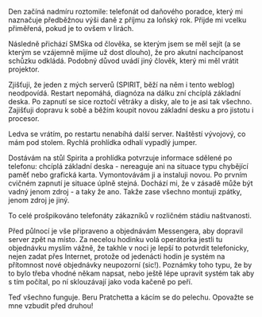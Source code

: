 <!-- dcterms:identifier = riderweblog#209 -->
<!-- dcterms:title = Den blbec -->
<!-- dcterms:abstract = Znáte ty dny, kdy je nejlepší vůbec nevstávat z postele? Tak jeden mám právě za sebou. -->
<!-- np9:categoryId = 1 -->
<!-- x4w:category = Koně -->
<!-- np9:authorId = 1 -->
<!-- np9:authorEmail = michal.valasek@altairis.cz -->
<!-- dcterms:creator = Michal Altair Valášek -->
<!-- dcterms:created = 2005-06-23T03:15:17.383+02:00 -->
<!-- dcterms:dateAccepted = 2005-06-23T03:15:17.383+02:00 -->

Den začíná nadmíru roztomile: telefonát od daňového poradce, který mi naznačuje předběžnou výši daně z příjmu za loňský rok. Přijde mi vcelku přiměřená, pokud je to ovšem v lirách.

Následně přichází SMSka od člověka, se kterým jsem se měl sejít (a se kterým se vzájemně míjíme už dost dlouho), že pro akutní nachcípanost schůzku odkládá. Podobný důvod uvádí jiný člověk, který mi měl vrátit projektor.

Zjišťuji, že jeden z mých serverů (SPIRIT, běží na něm i tento weblog) neodpovídá. Restart nepomáhá, diagnóza na dálku zní chcíplá základní deska. Po zapnutí se sice roztočí větráky a disky, ale to je asi tak všechno. Zajišťuji dopravu k sobě a běžím koupit novou základní desku a pro jistotu i procesor.

Ledva se vrátím, po restartu nenabíhá další server. Naštěstí vývojový, co mám pod stolem. Rychlá prohlídka odhalí vypadlý jumper.

Dostávám na stůl Spirita a prohlídka potvrzuje informace sdělené po telefonu: chcíplá základní deska - nereaguje ani na situace typu chybějící paměť nebo grafická karta. Vymontovávám ji a instaluji novou. Po prvním cvičném zapnutí je situace úplně stejná. Dochází mi, že v zásadě může být vadný jenom zdroj - a taky že ano. Takže zase všechno montuji zpátky, jenom zdroj je jiný.

To celé prošpikováno telefonáty zákazníků v rozličném stádiu naštvanosti.

Před půlnocí je vše připraveno a objednávám Messengera, aby dopravil server zpět na místo. Za necelou hodinku volá operátorka jestli tu objednávku myslím vážně, že takhle v noci je lepší to potvrdit telefonicky, nejen zadat přes Internet, protože od jedenácti hodin je systém na přítomnost nové objednávky neupozorní (sic!). Poznámky toho typu, že by to bylo třeba vhodné někam napsat, nebo ještě lépe upravit systém tak aby s tím počítal, po ní sklouzávají jako voda kačeně po peří.

Teď všechno funguje. Beru Pratchetta a kácím se do pelechu. Opovažte se mne vzbudit před druhou!